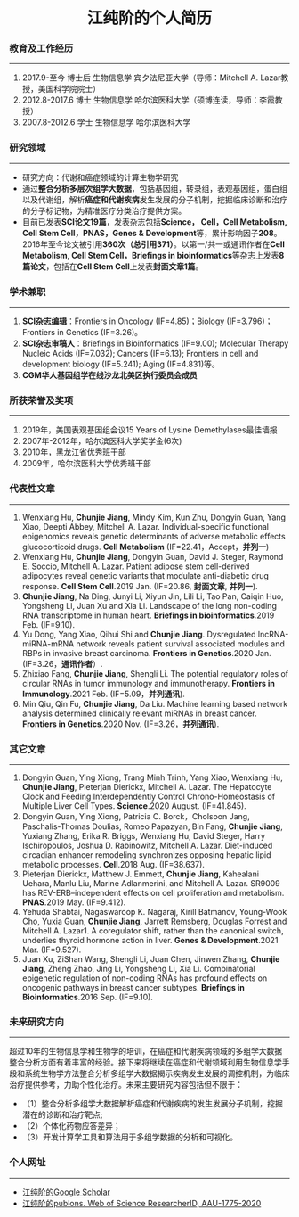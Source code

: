 <div align='center' ><b><h1> 江纯阶的个人简历</h1></b></div>

### 教育及工作经历
------
1.	2017.9-至今	 博士后  生物信息学  宾夕法尼亚大学（导师：Mitchell A. Lazar教授，美国科学院院士）
2.	2012.8-2017.6  博士  生物信息学  哈尔滨医科大学（硕博连读，导师：李霞教授）
3.	2007.8-2012.6  学士  生物信息学  哈尔滨医科大学

### 研究领域
------
* 研究方向：代谢和癌症领域的计算生物学研究
* 通过**整合分析多层次组学大数据**，包括基因组，转录组，表观基因组，蛋白组以及代谢组，解析**癌症和代谢疾病**发生发展的分子机制，挖掘临床诊断和治疗的分子标记物，为精准医疗分类治疗提供方案。
* 目前已发表**SCI论文19篇**，发表杂志包括**Science， Cell，Cell Metabolism, Cell Stem Cell，PNAS，Genes & Development**等，累计影响因子**208**。2016年至今论文被引用**360次（总引用371）**。以第一/共一或通讯作者在**Cell Metabolism, Cell Stem Cell，Briefings in bioinformatics**等杂志上发表**8篇论文**，包括在**Cell Stem Cell**上发表**封面文章1篇**。


### 学术兼职
------
1.	**SCI杂志编辑**：Frontiers in Oncology (IF=4.85)；Biology (IF=3.796)；Frontiers in Genetics  (IF=3.26)。
2.	**SCI杂志审稿人**：Briefings in Bioinformatics (IF=9.00); Molecular Therapy Nucleic Acids (IF=7.032); Cancers (IF=6.13); Frontiers in cell and development biology (IF=5.241); Aging (IF=4.831)等。
3.	**CGM华人基因组学在线沙龙北美区执行委员会成员**


### 所获荣誉及奖项
------
1.	2019年，美国表观基因组会议15 Years of Lysine Demethylases最佳墙报		
2.	2007年-2012年，哈尔滨医科大学奖学金(6次)	
3.	2010年，黑龙江省优秀班干部
4.	2009年，哈尔滨医科大学优秀班干部


### 代表性文章
------
1.	Wenxiang Hu, **Chunjie Jiang**, Mindy Kim, Kun Zhu, Dongyin Guan, Yang Xiao, Deepti Abbey, Mitchell A. Lazar. Individual-specific functional epigenomics reveals genetic determinants of adverse metabolic effects glucocorticoid drugs. **Cell Metabolism** (IF=22.41，Accept，**并列一**)
2.	Wenxiang Hu, **Chunjie Jiang**, Dongyin Guan, David J. Steger, Raymond E. Soccio, Mitchell A. Lazar. Patient adipose stem cell-derived adipocytes reveal genetic variants that modulate anti-diabetic drug response. **Cell Stem Cell**.2019 Jan. (IF=20.86, **封面文章**, **并列一**). 
3.	**Chunjie Jiang**, Na Ding, Junyi Li, Xiyun Jin, Lili Li, Tao Pan, Caiqin Huo, Yongsheng Li, Juan Xu and Xia Li. Landscape of the long non-coding RNA transcriptome in human heart. **Briefings in bioinformatics**.2019 Feb. (IF=9.10). 
4.	Yu Dong, Yang Xiao, Qihui Shi and **Chunjie Jiang**. Dysregulated lncRNA-miRNA-mRNA network reveals patient survival associated modules and RBPs in invasive breast carcinoma. **Frontiers in Genetics**.2020 Jan. (IF=3.26，**通讯作者**）. 
5.	Zhixiao Fang, **Chunjie Jiang**, Shengli Li. The potential regulatory roles of circular RNAs in tumor immunology and immunotherapy. **Frontiers in Immunology**.2021 Feb. (IF=5.09，**并列通讯**). 
6.	Min Qiu, Qin Fu, **Chunjie Jiang**, Da Liu. Machine learning based network analysis determined clinically relevant miRNAs in breast cancer. **Frontiers in Genetics**.2020 Nov. (IF=3.26，**并列通讯**). 

### 其它文章
------
1.	Dongyin Guan, Ying Xiong, Trang Minh Trinh, Yang Xiao, Wenxiang Hu, **Chunjie Jiang**, Pieterjan Dierickx, Mitchell A. Lazar. The Hepatocyte Clock and Feeding Interdependently Control Chrono-Homeostasis of Multiple Liver Cell Types. **Science**.2020 August. (IF=41.845). 
2.	Dongyin Guan, Ying Xiong, Patricia C. Borck，Cholsoon Jang, Paschalis-Thomas Doulias, Romeo Papazyan, Bin Fang, **Chunjie Jiang**, Yuxiang Zhang, Erika R. Briggs, Wenxiang Hu, David Steger, Harry Ischiropoulos, Joshua D. Rabinowitz, Mitchell A. Lazar. Diet-induced circadian enhancer remodeling synchronizes opposing hepatic lipid metabolic processes. **Cell**.2018 Aug. (IF=38.637).
3.	Pieterjan Dierickx, Matthew J. Emmett, **Chunjie Jiang**, Kahealani Uehara, Manlu Liu, Marine Adlanmerini, and Mitchell A. Lazar. SR9009 has REV-ERB–independent effects on cell proliferation and metabolism. **PNAS**.2019 May. (IF=9.412). 
4.	Yehuda Shabtai, Nagaswaroop K. Nagaraj, Kirill Batmanov, Young-Wook Cho, Yuxia Guan, **Chunjie Jiang**, Jarrett Remsberg, Douglas Forrest and Mitchell A. Lazar1. A coregulator shift, rather than the canonical switch, underlies thyroid hormone action in liver. **Genes & Development**.2021 Mar. (IF=9.527). 
5.	Juan Xu, ZiShan Wang, Shengli Li, Juan Chen, Jinwen Zhang, **Chunjie Jiang**, Zheng Zhao, Jing Li, Yongsheng Li, Xia Li. Combinatorial epigenetic regulation of non-coding RNAs has profound effects on oncogenic pathways in breast cancer subtypes. **Briefings in Bioinformatics**.2016 Sep. (IF=9.10). 

### 未来研究方向
------
超过10年的生物信息学和生物学的培训，在癌症和代谢疾病领域的多组学大数据整合分析方面有着丰富的经验。接下来将继续在癌症和代谢领域利用生物信息学手段和系统生物学方法整合分析多组学大数据揭示疾病发生发展的调控机制，为临床治疗提供参考，力助个性化治疗。未来主要研究内容包括但不限于：
* （1）整合分析多组学大数据解析癌症和代谢疾病的发生发展分子机制，挖掘潜在的诊断和治疗靶点;
* （2）个体化药物应答差异；
* （3）开发计算学工具和算法用于多组学数据的分析和可视化。

### 个人网址
------
* [江纯阶的Google Scholar](https://scholar.google.com/citations?user=q8XjoTIAAAAJ&hl=zh-CN)
* [江纯阶的publons. Web of Science ResearcherID, AAU-1775-2020](https://publons.com/researcher/1534863/chunjie-jiang/)
